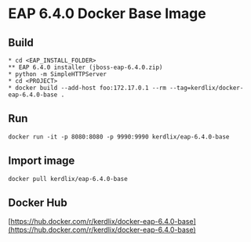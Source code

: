 # EAP 6.4.0 Docker Base Image

## Build
```
* cd <EAP_INSTALL_FOLDER>
** EAP 6.4.0 installer (jboss-eap-6.4.0.zip)
* python -m SimpleHTTPServer
* cd <PROJECT>
* docker build --add-host foo:172.17.0.1 --rm --tag=kerdlix/docker-eap-6.4.0-base .
```

## Run
```
docker run -it -p 8080:8080 -p 9990:9990 kerdlix/eap-6.4.0-base
```

## Import image
```
docker pull kerdlix/eap-6.4.0-base
```

## Docker Hub
[https://hub.docker.com/r/kerdlix/docker-eap-6.4.0-base](https://hub.docker.com/r/kerdlix/docker-eap-6.4.0-base)

